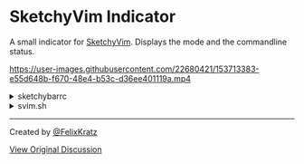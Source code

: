 # SketchyVim Indicator
A small indicator for [SketchyVim](https://github.com/FelixKratz/SketchyVim).
Displays the mode and the commandline status.

https://user-images.githubusercontent.com/22680421/153713383-e55d648b-f670-48e4-b53c-d36ee401119a.mp4


<details>
   <summary>sketchybarrc</summary>

```bash
sketchybar --add item svim.mode right \
           --set svim.mode popup.align=right \
                           script="sketchybar --set svim.mode popup.drawing=off" \
           --subscribe svim.mode front_app_switched window_focus \
           --add item svim.cmdline popup.svim.mode \
           --set svim.cmdline icon="Command: "
```
</details> 

<details>
   <summary>svim.sh</summary>

```bash
#!/usr/bin/env sh

# This script is executed when either the mode changes,
# or the commandline changes

sketchybar --set svim.mode icon="[$MODE]" \
           --set svim.cmdline label="$CMDLINE"

if [ "$CMDLINE" != "" ]; then
  sketchybar --set svim.mode popup.drawing=on
else
  sketchybar --set svim.mode popup.drawing=off
fi
```
</details> 


---

Created by [@FelixKratz](https://github.com/FelixKratz)

[View Original Discussion](https://github.com/FelixKratz/SketchyBar/discussions/12#discussioncomment-2163174)
